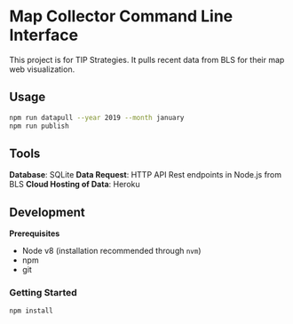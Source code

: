 # Map Collector Command Line Interface

This project is for TIP Strategies. It pulls recent data from BLS for their map web visualization.

## Usage

``` bash
npm run datapull --year 2019 --month january
npm run publish
```

## Tools

**Database**: SQLite
**Data Request**: HTTP API Rest endpoints in Node.js from BLS
**Cloud Hosting of Data**: Heroku

## Development

**Prerequisites**
- Node v8 (installation recommended through `nvm`)
- npm
- git

### Getting Started

```
npm install
```